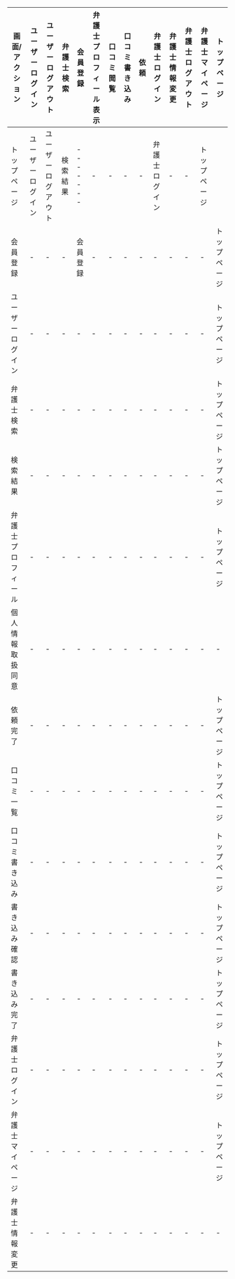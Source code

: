 |画面/アクション|ユーザーログイン|ユーザーログアウト|弁護士検索|会員登録|弁護士プロフィール表示|口コミ閲覧|口コミ書き込み|依頼|弁護士ログイン|弁護士情報変更|弁護士ログアウト|弁護士マイページ|トップページ|
|--------------|---------------|----------------|---------|-------|--------------------|---------|-------------|----|-------------|------------|----------------|--------------|-----------|
|トップページ|ユーザーログイン|ユーザーログアウト|検索結果|-------|-|-|-|-|弁護士ログイン|-|-|トップページ|
|会員登録|-|-|-|会員登録|-|-|-|-|-|-|-|-|トップページ|
|ユーザーログイン|-|-|-|-|-|-|-|-|-|-|-|-|トップページ|
|弁護士検索|-|-|-|-|-|-|-|-|-|-|-|-|トップページ|
|検索結果|-|-|-|-|-|-|-|-|-|-|-|-|トップページ|
|弁護士プロフィール|-|-|-|-|-|-|-|-|-|-|-|-|トップページ|
|個人情報取扱同意|-|-|-|-|-|-|-|-|-|-|-|-|-|
|依頼完了|-|-|-|-|-|-|-|-|-|-|-|-|トップページ|
|口コミ一覧|-|-|-|-|-|-|-|-|-|-|-|-|トップページ|
|口コミ書き込み|-|-|-|-|-|-|-|-|-|-|-|-|トップページ|
|書き込み確認|-|-|-|-|-|-|-|-|-|-|-|-|トップページ|
|書き込み完了|-|-|-|-|-|-|-|-|-|-|-|-|トップページ|
|弁護士ログイン|-|-|-|-|-|-|-|-|-|-|-|-|トップページ|
|弁護士マイページ|-|-|-|-|-|-|-|-|-|-|-|-|トップページ|
|弁護士情報変更|-|-|-|-|-|-|-|-|-|-|-|-|-|


